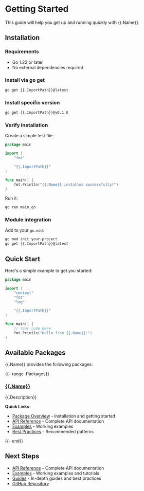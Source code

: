 # Getting Started

This guide will help you get up and running quickly with {{.Name}}.

## Installation

### Requirements

- Go 1.22 or later
- No external dependencies required

### Install via go get

```bash
go get {{.ImportPath}}@latest
```

### Install specific version

```bash
go get {{.ImportPath}}@v0.1.0
```

### Verify installation

Create a simple test file:

```go
package main

import (
    "fmt"

    "{{.ImportPath}}"
)

func main() {
    fmt.Println("{{.Name}} installed successfully!")
}
```

Run it:

```bash
go run main.go
```

### Module integration

Add to your `go.mod`:

```bash
go mod init your-project
go get {{.ImportPath}}@latest
```

## Quick Start

Here's a simple example to get you started:

```go
package main

import (
    "context"
    "fmt"
    "log"

    "{{.ImportPath}}"
)

func main() {
    // Your code here
    fmt.Println("Hello from {{.Name}}!")
}
```

## Available Packages

{{.Name}} provides the following packages:

{{- range .Packages}}
### [{{.Name}}](packages/{{.Name}}.md)

{{.Description}}

**Quick Links:**
- [Package Overview](packages/{{.Name}}.md) - Installation and getting started
- [API Reference](api-reference/{{.Name}}.md) - Complete API documentation  
- [Examples](examples/{{.Name}}/README.md) - Working examples
- [Best Practices](guides/{{.Name}}-best-practices.md) - Recommended patterns

{{- end}}

## Next Steps

- [API Reference](api-reference/README.md) - Complete API documentation
- [Examples](examples/README.md) - Working examples and tutorials  
- [Guides](guides/README.md) - In-depth guides and best practices
- [GitHub Repository](https://github.com/{{.Owner}}/{{.Name}})
